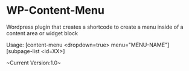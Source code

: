 # WP-Content-Menu
Wordpress plugin that creates a shortcode to create a menu inside of a content area or widget block


Usage: 
[content-menu <dropdown=true> menu="MENU-NAME"]
[subpage-list <id=XX>]

~Current Version:1.0~

